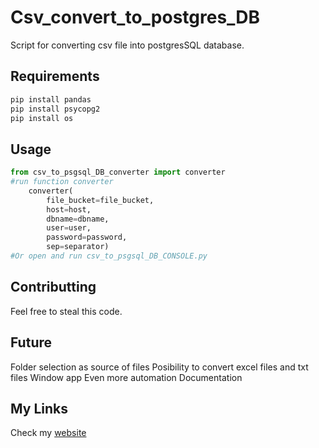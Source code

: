 # Csv_convert_to_postgres_DB

Script for converting csv file into postgresSQL database.

## Requirements

```bash
pip install pandas
pip install psycopg2
pip install os
```

## Usage

```python
from csv_to_psgsql_DB_converter import converter
#run function converter
    converter(
        file_bucket=file_bucket, 
        host=host, 
        dbname=dbname,
        user=user, 
        password=password, 
        sep=separator)
#Or open and run csv_to_psgsql_DB_CONSOLE.py
```

## Contributting
Feel free to steal this code.

## Future
Folder selection as source of files
Posibility to convert excel files and txt files
Window app
Even more automation
Documentation

## My Links
Check my [website](https://aleksanderdmowski.com/)
